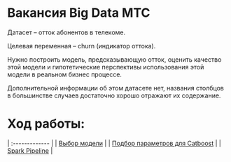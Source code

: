 # Вакансия Big Data МТС

Датасет – отток абонентов в телекоме. 

Целевая переменная – churn (индикатор оттока).

Нужно построить модель, предсказывающую отток, оценить качество этой модели и гипотетические перспективы использования этой модели в реальном бизнес процессе.

Дополнительной информации об этом датасете нет, названия столбцов в большинстве случаев достаточно хорошо отражают их содержание.

# Ход работы:
| :------------- |
| [Выбор модели](https://github.com/loverberg/portfolio/blob/main/Big_Data_MTC/model_selection.ipynb)      |
| [Подбор параметров для Catboost](https://github.com/loverberg/portfolio/blob/main/Big_Data_MTC/CatBoostClassifier.ipynb)      |
| [Spark Pipeline](https://github.com/loverberg/portfolio/blob/main/Big_Data_MTC/PySparkWithCatBoostViaCoLab.ipynb)      | 
